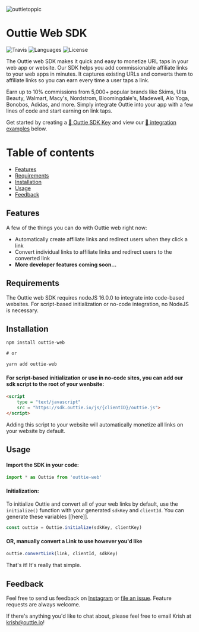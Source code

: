 
![outtietoppic](https://user-images.githubusercontent.com/69208945/206003175-3228e56a-841a-4521-9d76-aa3bce957b07.png)

<h1 align="left"> Outtie Web SDK</h1>

![Travis](https://img.shields.io/travis/stripe/stripe-ios/master.svg?style=flat)
![Languages](https://img.shields.io/badge/languages-javascript-blue.svg?maxAge=2592000)
![License](https://img.shields.io/cocoapods/l/Stripe.svg?style=flat)

The Outtie web SDK makes it quick and easy to monetize URL taps in your web app or website. Our SDK helps you add commissionable affiliate links to your web apps in minutes. It captures existing URLs and converts them to affiliate links so you can earn every time a user taps a link.

Earn up to 10% commissions from 5,000+ popular brands like Skims, Ulta Beauty, Walmart, Macy's, Nordstrom, Bloomingdale's, Madewell, Alo Yoga, Bonobos, Adidas, and more. Simply integrate Outtie into your app with a few lines of code and start earning on link taps.

Get started by creating a [🔑 Outtie SDK Key](https://google.com) and view our [📘 integration examples](#example) below.



Table of contents
=================

<!--ts-->
   * [Features](#features)
   * [Requirements](#requirements)
   * [Installation](#installation)
   * [Usage](#usage)
 * [Feedback](#feedback)

<!--te-->

## Features

A few of the things you can do with Outtie web right now:

* Automatically create affiliate links and redirect users when they click a link
* Convert individual links to affiliate links and redirect users to the converted link
* **More developer features coming soon...**
<!-- * Open links natively within your app or in the Safari app (to enable browser cookies) -->
<!-- * Track unique links for users -->
<!-- * View clicks, sales, and commissions -->
<!-- * Leverage the Outtie Developer API -->

## Requirements

The Outtie web SDK requires nodeJS 16.0.0 to integrate into code-based websites. For script-based initialization or no-code integration, no NodeJS is necessary. 






## Installation

```javascript
npm install outtie-web 

# or

yarn add outtie-web
```

#### **For script-based initialization or use in no-code sites, you can add our sdk script to the root of your wenbsite:**

```html
<script
    type = "text/javascript"
    src = "https://sdk.outtie.io/js/{clientID}/outtie.js">   
</script>
```

Adding this script to your website will automatically monetize all links on your website by default.

## Usage

#### Import the SDK in your code:
```javascript
import * as Outtie from 'outtie-web'
``` 

#### Initialization:

To initialize Outtie and convert all of your web links by default, use the `initialize()` function with your generated `sdkKey` and `clientId`. You can generate these variables [[here]].

```javascript
const outtie = Outtie.initialize(sdkKey, clientKey)
```


#### OR, manually convert a Link to use however you'd like 
```javascript
outtie.convertLink(link, clientId, sdkKey)
```

That's it! It's really that simple. 






## Feedback

Feel free to send us feedback on [Instagram](https://instagram.com/outtie) or [file an issue](https://github.com/OuttieDev/outtie-web/issues/new). Feature requests are always welcome.

If there's anything you'd like to chat about, please feel free to email Krish at krish@outtie.io!

